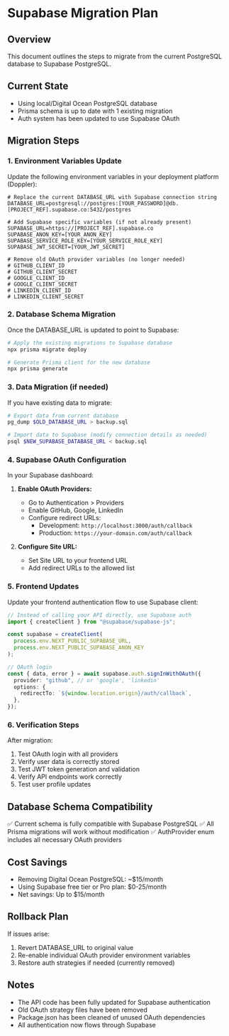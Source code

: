 # Supabase Migration Plan

## Overview

This document outlines the steps to migrate from the current PostgreSQL database to Supabase PostgreSQL.

## Current State

- Using local/Digital Ocean PostgreSQL database
- Prisma schema is up to date with 1 existing migration
- Auth system has been updated to use Supabase OAuth

## Migration Steps

### 1. Environment Variables Update

Update the following environment variables in your deployment platform (Doppler):

```env
# Replace the current DATABASE_URL with Supabase connection string
DATABASE_URL=postgresql://postgres:[YOUR_PASSWORD]@db.[PROJECT_REF].supabase.co:5432/postgres

# Add Supabase specific variables (if not already present)
SUPABASE_URL=https://[PROJECT_REF].supabase.co
SUPABASE_ANON_KEY=[YOUR_ANON_KEY]
SUPABASE_SERVICE_ROLE_KEY=[YOUR_SERVICE_ROLE_KEY]
SUPABASE_JWT_SECRET=[YOUR_JWT_SECRET]

# Remove old OAuth provider variables (no longer needed)
# GITHUB_CLIENT_ID
# GITHUB_CLIENT_SECRET
# GOOGLE_CLIENT_ID
# GOOGLE_CLIENT_SECRET
# LINKEDIN_CLIENT_ID
# LINKEDIN_CLIENT_SECRET
```

### 2. Database Schema Migration

Once the DATABASE_URL is updated to point to Supabase:

```bash
# Apply the existing migrations to Supabase database
npx prisma migrate deploy

# Generate Prisma client for the new database
npx prisma generate
```

### 3. Data Migration (if needed)

If you have existing data to migrate:

```bash
# Export data from current database
pg_dump $OLD_DATABASE_URL > backup.sql

# Import data to Supabase (modify connection details as needed)
psql $NEW_SUPABASE_DATABASE_URL < backup.sql
```

### 4. Supabase OAuth Configuration

In your Supabase dashboard:

1. **Enable OAuth Providers:**
   - Go to Authentication > Providers
   - Enable GitHub, Google, LinkedIn
   - Configure redirect URLs:
     - Development: `http://localhost:3000/auth/callback`
     - Production: `https://your-domain.com/auth/callback`

2. **Configure Site URL:**
   - Set Site URL to your frontend URL
   - Add redirect URLs to the allowed list

### 5. Frontend Updates

Update your frontend authentication flow to use Supabase client:

```typescript
// Instead of calling your API directly, use Supabase auth
import { createClient } from "@supabase/supabase-js";

const supabase = createClient(
  process.env.NEXT_PUBLIC_SUPABASE_URL,
  process.env.NEXT_PUBLIC_SUPABASE_ANON_KEY
);

// OAuth login
const { data, error } = await supabase.auth.signInWithOAuth({
  provider: "github", // or 'google', 'linkedin'
  options: {
    redirectTo: `${window.location.origin}/auth/callback`,
  },
});
```

### 6. Verification Steps

After migration:

1. Test OAuth login with all providers
2. Verify user data is correctly stored
3. Test JWT token generation and validation
4. Verify API endpoints work correctly
5. Test user profile updates

## Database Schema Compatibility

✅ Current schema is fully compatible with Supabase PostgreSQL
✅ All Prisma migrations will work without modification
✅ AuthProvider enum includes all necessary OAuth providers

## Cost Savings

- Removing Digital Ocean PostgreSQL: ~$15/month
- Using Supabase free tier or Pro plan: $0-25/month
- Net savings: Up to $15/month

## Rollback Plan

If issues arise:

1. Revert DATABASE_URL to original value
2. Re-enable individual OAuth provider environment variables
3. Restore auth strategies if needed (currently removed)

## Notes

- The API code has been fully updated for Supabase authentication
- Old OAuth strategy files have been removed
- Package.json has been cleaned of unused OAuth dependencies
- All authentication now flows through Supabase
